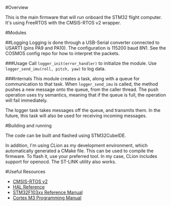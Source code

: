 #Overview

This is the main firmware that will run onboard the STM32 flight computer. It's using FreeRTOS with the CMSIS-RTOS v2 wrapper. 

#Modules

##Logging
Logging is done through a USB-Serial converter connected to USART1 (pins PA9 and PA10). The configuration is 115200 baud 8N1. See the COSMOS config repo for how to interpret the packets.

###Usage
Call `logger_init(error_handler)` to initialize the module. Use `logger_send_imu(roll, pitch, yaw)` to log data. 

###Internals
This module creates a task, along with a queue for communication to that task. When `logger_send_imu` is called, the method pushes a new message onto the queue, from the caller thread. The push operation uses try semantics, meaning that if the queue is full, the operation will fail immediately.

The logger task takes messages off the queue, and transmits them. In the future, this task will also be used for receiving incoming messages. 

#Building and running

The code can be built and flashed using STM32CubeIDE. 

In addition, I'm using CLion as my development environment, which automatically generated a CMake file. This can be used to compile the firmware. To flash it, use your preferred tool. In my case, CLion includes support for openocd. The ST-LINK utility also works. 

#Useful Resources
- [CMSIS-RTOS v2][RTOS]
- [HAL Reference][HAL]
- [STM32F103xx Reference Manual][REF]
- [Cortex M3 Programming Manual][CTX]

[RTOS]: http://www.keil.com/pack/doc/CMSIS_Dev/RTOS2/html/index.html

[HAL]: https://www.st.com/content/ccc/resource/technical/document/user_manual/72/52/cc/53/05/e3/4c/98/DM00154093.pdf/files/DM00154093.pdf/jcr:content/translations/en.DM00154093.pdf

[REF]: https://www.st.com/content/ccc/resource/technical/document/reference_manual/59/b9/ba/7f/11/af/43/d5/CD00171190.pdf/files/CD00171190.pdf/jcr:content/translations/en.CD00171190.pdf

[CTX]: https://www.st.com/content/ccc/resource/technical/document/programming_manual/5b/ca/8d/83/56/7f/40/08/CD00228163.pdf/files/CD00228163.pdf/jcr:content/translations/en.CD00228163.pdf


